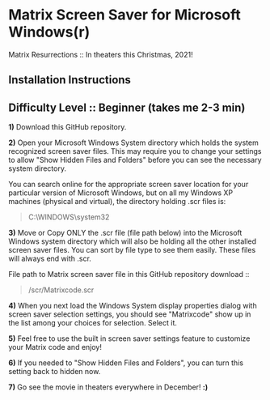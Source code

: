 # Matrix Screen Saver for Microsoft Windows(r) 
Matrix Resurrections :: In theaters this Christmas, 2021!

## Installation Instructions
## Difficulty Level :: Beginner (takes me 2-3 min)

**1)** Download this GitHub repository.

**2)** Open your Microsoft Windows System directory which holds the system recognized screen saver files. This may require you to change your settings to allow "Show Hidden Files and Folders" before you can see the necessary system directory. 

You can search online for the appropriate screen saver location for your particular version of Microsoft Windows, but on all my Windows XP machines (physical and virtual), the directory holding .scr files is: 
> C:\WINDOWS\system32

**3)** Move or Copy ONLY the .scr file (file path below) into the Microsoft Windows system directory which will also be holding all the other installed screen saver files. You can sort by file type to see them easily. These files will always end with .scr.

File path to Matrix screen saver file in this GitHub repository download ::
> /scr/Matrixcode.scr

**4)** When you next load the Windows System display properties dialog with screen saver selection settings, you should see "Matrixcode" show up in the list among your choices for selection. Select it.

**5)** Feel free to use the built in screen saver settings feature to customize your Matrix code and enjoy!

**6)** If you needed to "Show Hidden Files and Folders", you can turn this setting back to hidden now.

**7)** Go see the movie in theaters everywhere in December!  **:)**
